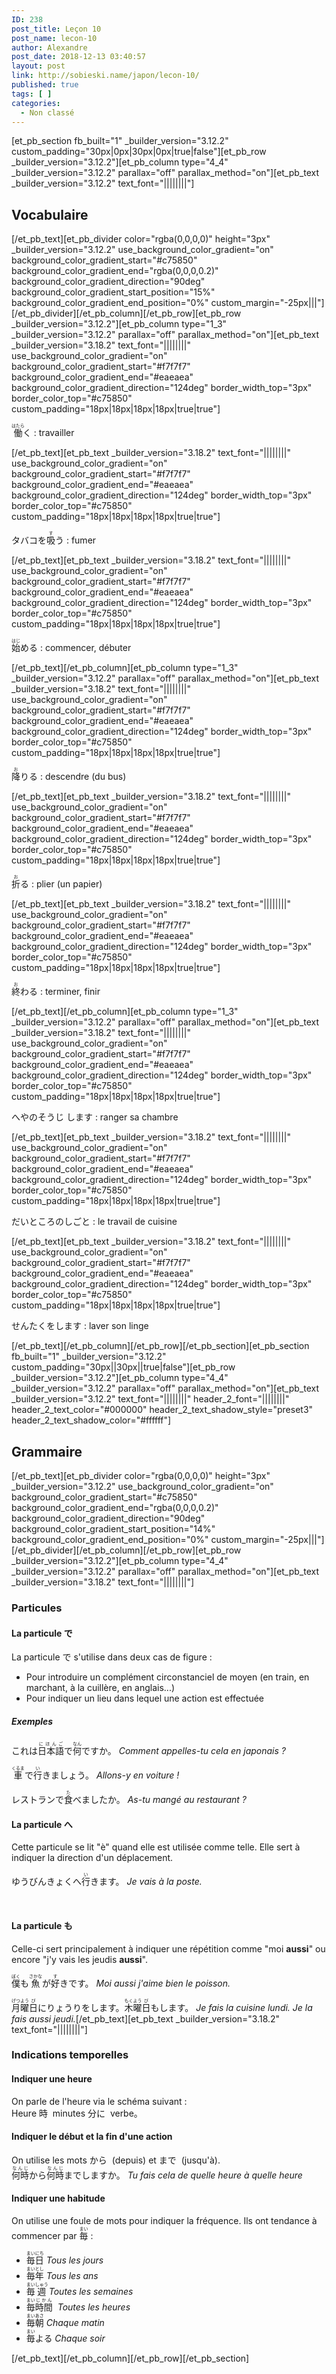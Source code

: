 ```yaml
---
ID: 238
post_title: Leçon 10
post_name: lecon-10
author: Alexandre
post_date: 2018-12-13 03:40:57
layout: post
link: http://sobieski.name/japon/lecon-10/
published: true
tags: [ ]
categories:
  - Non classé
---
```

[et_pb_section fb_built="1" _builder_version="3.12.2" custom_padding="30px|0px|30px|0px|true|false"][et_pb_row _builder_version="3.12.2"][et_pb_column type="4_4" _builder_version="3.12.2" parallax="off" parallax_method="on"][et_pb_text _builder_version="3.12.2" text_font="||||||||"]<h2>Vocabulaire</h2>[/et_pb_text][et_pb_divider color="rgba(0,0,0,0)" height="3px" _builder_version="3.12.2" use_background_color_gradient="on" background_color_gradient_start="#c75850" background_color_gradient_end="rgba(0,0,0,0.2)" background_color_gradient_direction="90deg" background_color_gradient_start_position="15%" background_color_gradient_end_position="0%" custom_margin="-25px|||"][/et_pb_divider][/et_pb_column][/et_pb_row][et_pb_row _builder_version="3.12.2"][et_pb_column type="1_3" _builder_version="3.12.2" parallax="off" parallax_method="on"][et_pb_text _builder_version="3.18.2" text_font="||||||||" use_background_color_gradient="on" background_color_gradient_start="#f7f7f7" background_color_gradient_end="#eaeaea" background_color_gradient_direction="124deg" border_width_top="3px" border_color_top="#c75850" custom_padding="18px|18px|18px|18px|true|true"]<p><ruby>働<rt>はたら</rt>く</ruby> : travailler</p>[/et_pb_text][et_pb_text _builder_version="3.18.2" text_font="||||||||" use_background_color_gradient="on" background_color_gradient_start="#f7f7f7" background_color_gradient_end="#eaeaea" background_color_gradient_direction="124deg" border_width_top="3px" border_color_top="#c75850" custom_padding="18px|18px|18px|18px|true|true"]<p><ruby>タバコを<rt></rt>吸<rt>す</rt>う</ruby> : fumer</p>[/et_pb_text][et_pb_text _builder_version="3.18.2" text_font="||||||||" use_background_color_gradient="on" background_color_gradient_start="#f7f7f7" background_color_gradient_end="#eaeaea" background_color_gradient_direction="124deg" border_width_top="3px" border_color_top="#c75850" custom_padding="18px|18px|18px|18px|true|true"]<p><ruby>始<rt>はじ</rt>める</ruby> : commencer, débuter</p>[/et_pb_text][/et_pb_column][et_pb_column type="1_3" _builder_version="3.12.2" parallax="off" parallax_method="on"][et_pb_text _builder_version="3.18.2" text_font="||||||||" use_background_color_gradient="on" background_color_gradient_start="#f7f7f7" background_color_gradient_end="#eaeaea" background_color_gradient_direction="124deg" border_width_top="3px" border_color_top="#c75850" custom_padding="18px|18px|18px|18px|true|true"]<p><ruby>降<rt>お</rt>りる</ruby> : descendre (du bus)</p>[/et_pb_text][et_pb_text _builder_version="3.18.2" text_font="||||||||" use_background_color_gradient="on" background_color_gradient_start="#f7f7f7" background_color_gradient_end="#eaeaea" background_color_gradient_direction="124deg" border_width_top="3px" border_color_top="#c75850" custom_padding="18px|18px|18px|18px|true|true"]<p><ruby>折<rt>お</rt>る</ruby> : plier (un papier)</p>[/et_pb_text][et_pb_text _builder_version="3.18.2" text_font="||||||||" use_background_color_gradient="on" background_color_gradient_start="#f7f7f7" background_color_gradient_end="#eaeaea" background_color_gradient_direction="124deg" border_width_top="3px" border_color_top="#c75850" custom_padding="18px|18px|18px|18px|true|true"]<p><ruby>終<rt>お</rt>わる</ruby> : terminer, finir</p>[/et_pb_text][/et_pb_column][et_pb_column type="1_3" _builder_version="3.12.2" parallax="off" parallax_method="on"][et_pb_text _builder_version="3.18.2" text_font="||||||||" use_background_color_gradient="on" background_color_gradient_start="#f7f7f7" background_color_gradient_end="#eaeaea" background_color_gradient_direction="124deg" border_width_top="3px" border_color_top="#c75850" custom_padding="18px|18px|18px|18px|true|true"]<p><ruby>へやのそうじ します</ruby> : ranger sa chambre</p>[/et_pb_text][et_pb_text _builder_version="3.18.2" text_font="||||||||" use_background_color_gradient="on" background_color_gradient_start="#f7f7f7" background_color_gradient_end="#eaeaea" background_color_gradient_direction="124deg" border_width_top="3px" border_color_top="#c75850" custom_padding="18px|18px|18px|18px|true|true"]<p><ruby>だいところのしごと</ruby> : le travail de cuisine</p>[/et_pb_text][et_pb_text _builder_version="3.18.2" text_font="||||||||" use_background_color_gradient="on" background_color_gradient_start="#f7f7f7" background_color_gradient_end="#eaeaea" background_color_gradient_direction="124deg" border_width_top="3px" border_color_top="#c75850" custom_padding="18px|18px|18px|18px|true|true"]<p><ruby>せんたくをします</ruby> : laver son linge</p>[/et_pb_text][/et_pb_column][/et_pb_row][/et_pb_section][et_pb_section fb_built="1" _builder_version="3.12.2" custom_padding="30px||30px||true|false"][et_pb_row _builder_version="3.12.2"][et_pb_column type="4_4" _builder_version="3.12.2" parallax="off" parallax_method="on"][et_pb_text _builder_version="3.12.2" text_font="||||||||" header_2_font="||||||||" header_2_text_color="#000000" header_2_text_shadow_style="preset3" header_2_text_shadow_color="#ffffff"]<h2>Grammaire</h2>[/et_pb_text][et_pb_divider color="rgba(0,0,0,0)" height="3px" _builder_version="3.12.2" use_background_color_gradient="on" background_color_gradient_start="#c75850" background_color_gradient_end="rgba(0,0,0,0.2)" background_color_gradient_direction="90deg" background_color_gradient_start_position="14%" background_color_gradient_end_position="0%" custom_margin="-25px|||"][/et_pb_divider][/et_pb_column][/et_pb_row][et_pb_row _builder_version="3.12.2"][et_pb_column type="4_4" _builder_version="3.12.2" parallax="off" parallax_method="on"][et_pb_text _builder_version="3.18.2" text_font="||||||||"]<h3>Particules</h3>
<h4>La particule で</h4>
La particule <ruby>で</ruby> s'utilise dans deux cas de figure :
<ul>
	<li>Pour introduire un complément circonstanciel de moyen (en train, en marchant, à la cuillère, en anglais...)</li>
	<li>Pour indiquer un lieu dans lequel une action est effectuée</li>
</ul>
<h5>Exemples</h5>
<ruby>これは<rt></rt>日本語<rt>にほんご</rt>で<rt></rt>何<rt>なん</rt>ですか。 </ruby><em>Comment appelles-tu cela en japonais ?</em>

<ruby>車<rt>くるま</rt>で<rt></rt>行<rt>い</rt>きましょう。 </ruby><em>Allons-y en voiture !</em>

<ruby>レストランで<rt></rt>食<rt>た</rt>べましたか。 </ruby><em>As-tu mangé au restaurant ?</em>



<h4>La particule へ</h4>
Cette particule se lit "è" quand elle est utilisée comme telle. Elle sert à indiquer la direction d'un déplacement.

<ruby>ゆうびんきょくへ<rt></rt>行<rt>い</rt>きます。 </ruby><em>Je vais à la poste.</em>

&nbsp;
<h4>La particule も</h4>
Celle-ci sert principalement à indiquer une répétition comme "moi <strong>aussi</strong>" ou encore "j'y vais les jeudis <strong>aussi</strong>".

<ruby>僕<rt>ぼく</rt>も<rt></rt>魚<rt>さかな</rt>が<rt></rt>好<rt>す</rt>きです。 </ruby><em>Moi aussi j'aime bien le poisson.</em>

<ruby>月<rt>げつ</rt>曜<rt>よう</rt>日<rt>び</rt>にりょうりをします。<rt></rt>木<rt>もく</rt>曜<rt>よう</rt>日<rt>び</rt>もします。 </ruby><em>Je fais la cuisine lundi. Je la fais aussi jeudi.</em>[/et_pb_text][et_pb_text _builder_version="3.18.2" text_font="||||||||"]<h3>Indications temporelles</h3>
<h4>Indiquer une heure</h4>
<p>On parle de l'heure via le schéma suivant :<br />Heure <ruby>時 </ruby> minutes <ruby>分に </ruby> verbe。</p>
<h4>Indiquer le début et la fin d'une action</h4>
<p>On utilise les mots <ruby>から </ruby> (depuis) et <ruby>まで </ruby> (jusqu'à).<br /><ruby>何時<rt>なんじ</rt>から<rt></rt>何時<rt>なんじ</rt>までしますか。</ruby> <em>Tu fais cela de quelle heure à quelle heure</em></p>
<h4>Indiquer une habitude</h4>
<p>On utilise une foule de mots pour indiquer la fréquence. Ils ont tendance à commencer par <ruby>毎<rt>まい</rt> :</p>
<ul>
<li><ruby>毎<rt>まい</rt>日<rt>にち</rt> </ruby><em>Tous les jours</em></li>
<li><ruby>毎<rt>まい</rt>年<rt>とし</rt> </ruby><em>Tous les ans</em></li>
<li><ruby>毎<rt>まい</rt>週<rt>しゅう</rt> </ruby><em>Toutes les semaines</em></li>
<li><ruby>毎<rt>まい</rt>時間<rt>じかん</rt>  </ruby><em>Toutes les heures</em></li>
<li><ruby>毎<rt>まい</rt>朝<rt>あさ</rt> </ruby><em>Chaque matin</em></li>
<li><ruby>毎<rt>まい</rt>よる </ruby><em>Chaque soir</em></li>
</ul>[/et_pb_text][/et_pb_column][/et_pb_row][/et_pb_section]